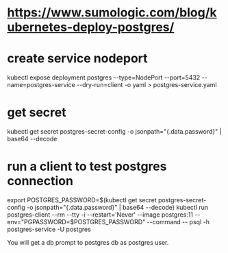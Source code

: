 # https://www.sumologic.com/blog/kubernetes-deploy-postgres/
# create service nodeport
kubectl expose deployment postgres --type=NodePort --port=5432 --name=postgres-service --dry-run=client -o yaml > postgres-service.yaml

# get secret 
kubectl get secret postgres-secret-config -o jsonpath="{.data.password}" | base64 --decode

# run a client to test postgres connection
export POSTGRES_PASSWORD=$(kubectl get secret postgres-secret-config -o jsonpath="{.data.password}" | base64 --decode)
kubectl run postgres-client --rm --tty -i --restart='Never' --image postgres:11 --env="PGPASSWORD=$POSTGRES_PASSWORD" --command -- psql -h postgres-service -U postgres

You will get a db prompt to postgres db as postgres user.
